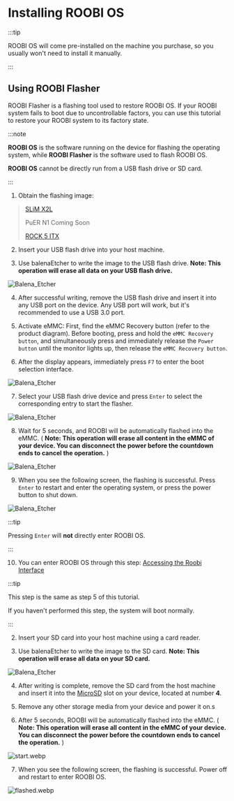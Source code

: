 # Installing ROOBI OS

:::tip

ROOBI OS will come pre-installed on the machine you purchase, so you usually won't need to install it manually.

:::

## Using ROOBI Flasher

ROOBI Flasher is a flashing tool used to restore ROOBI OS. If your ROOBI system fails to boot due to uncontrollable factors, you can use this tutorial to restore your ROOBI system to its factory state.

:::note

**ROOBI OS** is the software running on the device for flashing the operating system, while **ROOBI Flasher** is the software used to flash ROOBI OS.

**ROOBI OS** cannot be directly run from a USB flash drive or SD card.

:::

1. Obtain the flashing image:

> [SLiM X2L](https://gate.radxa.com/palmshell/RoobiOS/releases/download/ps006_flasher_v1.1.3/ps006_flasher-v1.1.3.img.xz)
>
> PuER N1 Coming Soon
>
> [ROCK 5 ITX](https://gate.radxa.com/radxa/roobi-config/releases/download/Rock5-itx-ROOBI-v1.2.1ROCK5-itx-ROOBI-Flasher-v1.2.1/ROCK5-itx-ROOBI-Flasher-v1.2.1.img.xz)

<Tabs queryString="devices">
  <TabItem value="x" label="X Series">

2. Insert your USB flash drive into your host machine.

3. Use balenaEtcher to write the image to the USB flash drive. <InlineDanger> **Note: This operation will erase all data on your USB flash drive.** </InlineDanger>

![Balena_Etcher](/img/roobi/balena_etcher.webp)

4. After successful writing, remove the USB flash drive and insert it into any USB port on the device. Any USB port will work, but it's recommended to use a USB 3.0 port.

5. Activate eMMC: First, find the eMMC Recovery button (refer to the product diagram). <InlineSuccess> Before booting, press and hold the `eMMC Recovery button`, and simultaneously press and immediately release the `Power button` until the monitor lights up, then release the `eMMC Recovery button`. </InlineSuccess>

6. After the display appears, immediately press `F7` to enter the boot selection interface.

![Balena_Etcher](/img/roobi/boot_menu.webp)

7. Select your USB flash drive device and press `Enter` to select the corresponding entry to start the flasher.

![Balena_Etcher](/img/roobi/booting.webp)

8. Wait for 5 seconds, and ROOBI will be automatically flashed into the eMMC. (<InlineDanger> **Note: This operation will erase all content in the eMMC of your device. You can disconnect the power before the countdown ends to cancel the operation.** </InlineDanger>)

![Balena_Etcher](/img/roobi/booting.webp)

9. When you see the following screen, the flashing is successful. Press `Enter` to restart and enter the operating system, or press the power button to shut down.

![Balena_Etcher](/img/roobi/success.webp)

:::tip

Pressing `Enter` will **not** directly enter ROOBI OS.

:::

10. You can enter ROOBI OS through this step: [Accessing the Roobi Interface](./roobi-usage?devices=x#accessing-the-roobi-interface)

:::tip

This step is the same as step 5 of this tutorial.

If you haven't performed this step, the system will boot normally.

:::

  </TabItem>
  <TabItem value="itx" label="ROCK 5 ITX">

2. Insert your SD card into your host machine using a card reader.

3. Use balenaEtcher to write the image to the SD card. <InlineDanger> **Note: This operation will erase all data on your SD card.** </InlineDanger>

![Balena_Etcher](/img/roobi/balena_etcher.webp)

4. After writing is complete, remove the SD card from the host machine and insert it into the [MicroSD](../rock5/rock5itx/getting-started/introduction#board-overview) slot on your device, located at number **4**.

5. Remove any other storage media from your device and power it on.s

6. After 5 seconds, ROOBI will be automatically flashed into the eMMC. (<InlineDanger> **Note: This operation will erase all content in the eMMC of your device. You can disconnect the power before the countdown ends to cancel the operation.** </InlineDanger>)

![start.webp](/img/roobi/start.webp)

7. When you see the following screen, the flashing is successful. Power off and restart to enter ROOBI OS.

![flashed.webp](/img/roobi/flashed.webp)

  </TabItem>
</Tabs>
